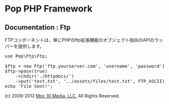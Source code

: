 Pop PHP Framework
=================

Documentation : Ftp
-------------------

FTPコンポーネントは、単にPHPのftp拡張機能のオブジェクト指向のAPIのラッパーを提供します。

<pre>
use Pop\Ftp\Ftp;

$ftp = new Ftp('ftp.yourserver.com', 'username', 'password');
$ftp->pasv(true)
    ->chdir('./httpdocs/')
    ->put('test.txt', '../assets/files/test.txt', FTP_ASCII);
echo 'File Sent!';
</pre>

(c) 2009-2012 [Moc 10 Media, LLC.](http://www.moc10media.com) All Rights Reserved.
